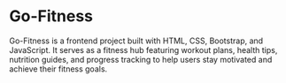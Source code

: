 # Go-Fitness

Go-Fitness is a frontend project built with HTML, CSS, Bootstrap, and JavaScript. It serves as a fitness hub featuring workout plans, health tips, nutrition guides, and progress tracking to help users stay motivated and achieve their fitness goals.
